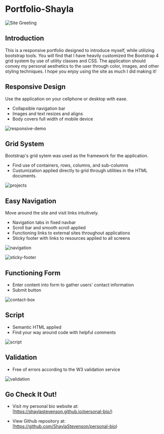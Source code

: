 # Portfolio-Shayla

![Site Greeting](assets/navbar-extend.png)

## Introduction
This is a responsive portfolio designed to introduce myself, while utilizing bootstrap tools. You will find that I have heavily customized the Bootstrap 4 grid system by use of utility classes and CSS. The application should convey my personal aesthetics to the user through color, images, and other styling techniques. I hope you enjoy using the site as much I did making it!

## Responsive Design
Use the application on your cellphone or desktop with ease.
* Collapsible navigation bar
* Images and text resizes and aligns
* Body covers full width of mobile device

![responsive-demo](assets/mobile.png)

## Grid System
Bootstrap's grid sytem was used as the framework for the application.
* Find use of containers, rows, columns, and sub-columns
* Custumization applied directly to grid through utilities in the HTML documents.

![projects](assets/projects.png)

## Easy Navigation
Move around the site and visit links intuitively.
* Navigation tabs in fixed navbar
* Scroll bar and smooth scroll applied 
* Functioning links to external sites throughout applications
* Sticky footer with links to resources applied to all screens

![navigation](assets/scroll-bar.png)

![sticky-footer](assets/sticky-footer.png)

## Functioning Form
* Enter content into form to gather users' contact information
* Submit button 

![contact-box](assets/contact-input.png)

## Script
* Semantic HTML applied
* Find your way around code with helpful comments

![script](assets/example-script.png)

## Validation
* Free of errors according to the W3 validation service

![validation](assets/validation.png)

## Go Check It Out!
* Visit my personal bio website at: [https://shaylastevenson.github.io/personal-bio/)

* View Github repository at: [https://github.com/ShaylaStevenson/personal-bio)

